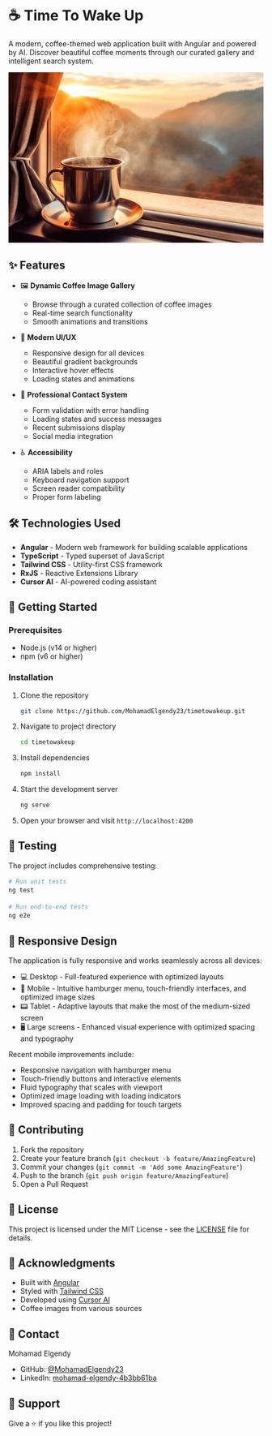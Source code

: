 # ☕ Time To Wake Up

A modern, coffee-themed web application built with Angular and powered by AI. Discover beautiful coffee moments through our curated gallery and intelligent search system.

![Coffee App Banner](src/assets/background.png)

## ✨ Features

- 🖼️ **Dynamic Coffee Image Gallery**

  - Browse through a curated collection of coffee images
  - Real-time search functionality
  - Smooth animations and transitions

- 🎨 **Modern UI/UX**

  - Responsive design for all devices
  - Beautiful gradient backgrounds
  - Interactive hover effects
  - Loading states and animations

- 📱 **Professional Contact System**

  - Form validation with error handling
  - Loading states and success messages
  - Recent submissions display
  - Social media integration

- ♿ **Accessibility**
  - ARIA labels and roles
  - Keyboard navigation support
  - Screen reader compatibility
  - Proper form labeling

## 🛠️ Technologies Used

- **Angular** - Modern web framework for building scalable applications
- **TypeScript** - Typed superset of JavaScript
- **Tailwind CSS** - Utility-first CSS framework
- **RxJS** - Reactive Extensions Library
- **Cursor AI** - AI-powered coding assistant

## 🚀 Getting Started

### Prerequisites

- Node.js (v14 or higher)
- npm (v6 or higher)

### Installation

1. Clone the repository

   ```bash
   git clone https://github.com/MohamadElgendy23/timetowakeup.git
   ```

2. Navigate to project directory

   ```bash
   cd timetowakeup
   ```

3. Install dependencies

   ```bash
   npm install
   ```

4. Start the development server

   ```bash
   ng serve
   ```

5. Open your browser and visit `http://localhost:4200`

## 🧪 Testing

The project includes comprehensive testing:

```bash
# Run unit tests
ng test

# Run end-to-end tests
ng e2e
```

## 📱 Responsive Design

The application is fully responsive and works seamlessly across all devices:

- 💻 Desktop - Full-featured experience with optimized layouts
- 📱 Mobile - Intuitive hamburger menu, touch-friendly interfaces, and optimized image sizes
- 📟 Tablet - Adaptive layouts that make the most of the medium-sized screen
- 🖥️ Large screens - Enhanced visual experience with optimized spacing and typography

Recent mobile improvements include:

- Responsive navigation with hamburger menu
- Touch-friendly buttons and interactive elements
- Fluid typography that scales with viewport
- Optimized image loading with loading indicators
- Improved spacing and padding for touch targets

## 🤝 Contributing

1. Fork the repository
2. Create your feature branch (`git checkout -b feature/AmazingFeature`)
3. Commit your changes (`git commit -m 'Add some AmazingFeature'`)
4. Push to the branch (`git push origin feature/AmazingFeature`)
5. Open a Pull Request

## 📝 License

This project is licensed under the MIT License - see the [LICENSE](LICENSE) file for details.

## 🙏 Acknowledgments

- Built with [Angular](https://angular.io/)
- Styled with [Tailwind CSS](https://tailwindcss.com/)
- Developed using [Cursor AI](https://cursor.sh/)
- Coffee images from various sources

## 👤 Contact

Mohamad Elgendy

- GitHub: [@MohamadElgendy23](https://github.com/MohamadElgendy23)
- LinkedIn: [mohamad-elgendy-4b3bb61ba](https://www.linkedin.com/in/mohamad-elgendy-4b3bb61ba/)

## 🌟 Support

Give a ⭐️ if you like this project!

